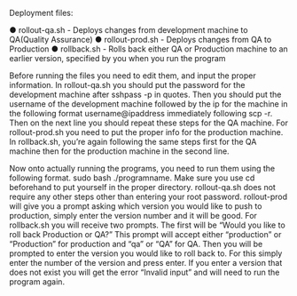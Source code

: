 Deployment files:
 
●	rollout-qa.sh - Deploys changes from development machine to QA(Quality Assurance)
●	rollout-prod.sh - Deploys changes from QA to Production
●	rollback.sh - Rolls back either QA or Production machine to an earlier version, specified by you when you run the program

Before running the files you need to edit them, and input the proper information. In rollout-qa.sh you should put the password for the development machine after sshpass -p in quotes. Then you should put the username of the development machine followed by the ip for the machine in the following format username@ipaddress immediately following scp -r. Then on the next line you should repeat these steps for the QA machine. For rollout-prod.sh you need to put the proper info for the production machine. In rollback.sh, you’re again following the same steps first for the QA machine then for the production machine in the second line. 

Now onto actually running the programs, you need to run them using the following format. sudo bash ./programname. Make sure you use cd beforehand to put yourself in the proper directory. rollout-qa.sh does not require any other steps other than entering your root password. rollout-prod will give you a prompt asking which version you would like to push to production, simply enter the version number and it will be good. For rollback.sh you will receive two prompts. The first will be “Would you like to roll back Production or QA?” This prompt will accept either “production” or “Production” for production and “qa” or “QA” for QA. Then you will be prompted to enter the version you would like to roll back to. For this simply enter the number of the version and press enter. If you enter a version that does not exist you will get the error “Invalid input” and will need to run the program again.
